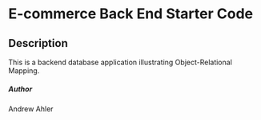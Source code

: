 # E-commerce Back End Starter Code
## Description
This is a backend database application illustrating Object-Relational Mapping. 

##### Author
Andrew Ahler